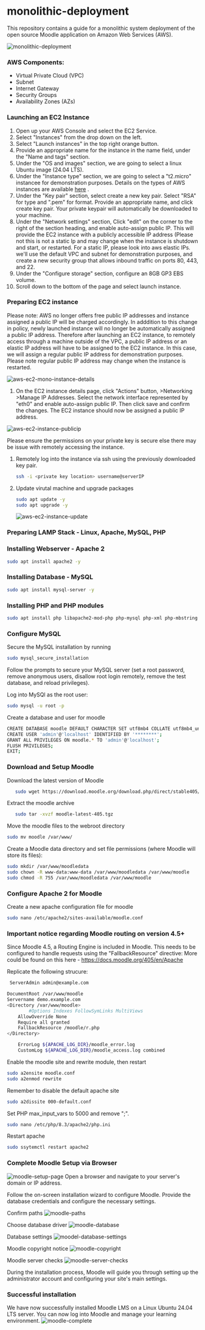 # monolithic-deployment
This repository contains a guide for a monolithic system deployment of the open source Moodle application on Amazon Web Services (AWS).

![monolithic-deployment](https://github.com/user-attachments/assets/d3442da2-f39a-4978-b5f0-7cf16a8f32ea)

### AWS Components:
- Virtual Private Cloud (VPC)
- Subnet
- Internet Gateway
- Security Groups
- Availability Zones (AZs)

### Launching an EC2 Instance
1. Open up your AWS Console and select the EC2 Service.
2. Select "Instances" from the drop down on the left.
3. Select "Launch instances" in the top right orange button.
4. Provide an appropriate name for the instance in the name field, under the "Name and tags" section.
5. Under the "OS and images" section, we are going to select a linux Ubuntu image (24.04 LTS).
6. Under the "Instance type" section, we are going to select a "t2.micro" instancee for demonstration purposes. Details on the types of AWS instances are available [here](https://aws.amazon.com/ec2/instance-types/) .
7. Under the "Key pair" section, select create a new key pair. Select "RSA" for type and ".pem" for format. Provide an appropriate name, and click create key pair. Your private keypair will automatically be downloaded to your machine.
8. Under the "Network settings" section, Click "edit" on the corner to the right of the section heading, and enable auto-assign public IP. This will provide the EC2 instance with a publicly accessible IP address (Please not this is not a static Ip and may change when the instance is shutdown and start, or restarted. For a static IP, please look into aws elastic IPs. we'll use the default VPC and subnet for demonstration purposes, and create a new security group that allows inbound traffic on ports 80, 443, and 22.
9. Under the "Configure storage" section, configure an 8GB GP3 EBS volume.
10. Scroll down to the bottom of the page and select launch instance.

### Preparing EC2 instance

Please note:
AWS no longer offers free public IP addresses and instance assigned a public IP will be charged accordingly. In adddition to this change in policy, newly launched instance will no longer be automatically assigned a public IP address. Therefore after launching an EC2 instance, to remotely access through a machine outside of the VPC, a public IP address or an elastic IP address will have to be assigned to the EC2 instance. In this case, we will assign a regular public IP address for demonstration purposes. Please note regular public IP address may change when the instance is restarted.

![aws-ec2-mono-instance-details](https://github.com/user-attachments/assets/e275cfb2-4945-42f4-b927-1efc0bdeb00f)

1. On the EC2 instance details page, click "Actions" button, >Networking >Manage IP Addresses. Select the network interface represented by "eth0" and enable auto-assign public IP. Then click save and confirm the changes. The EC2 instance should now be assigned a public IP address.

![aws-ec2-instance-publicip](https://github.com/user-attachments/assets/77204e88-1925-4049-8f33-4b7b7bde1cb3)

Please ensure the permissions on your private key is secure else there may be issue with remotely accessing the instance.

1. Remotely log into the instance via ssh using the previously downloaded key pair.
   ```bash
   ssh -i <private key location> username@serverIP
   ```
2. Update virutal machine and upgrade packages
      ```bash
      sudo apt update -y
      sudo apt upgrade -y
      ```
      ![aws-ec2-instance-update](https://github.com/user-attachments/assets/19fce26a-e460-4e12-b0fd-7edf7dc35731)

### Preparing LAMP Stack - Linux, Apache, MySQL, PHP

### Installing Webserver - Apache 2
   ```bash
   sudo apt install apache2 -y
   ```
### Installing Database - MySQL
   ```bash
   sudo apt install mysql-server -y
   ```
### Installing PHP and PHP modules
   ```bash
   sudo apt install php libapache2-mod-php php-mysql php-xml php-mbstring php-zip php-intl php-gd php-curl php-soap -y
   ```
### Configure MySQL
Secure the MySQL installation by running
   ```bash
   sudo mysql_secure_installation
   ```
Follow the prompts to secure your MySQL server (set a root password, remove anonymous users, disallow root login remotely, remove the test database, and reload privileges).

Log into MySQl as the root user:
   ```bash
   sudo mysql -u root -p
   ```
Create a database and user for moodle
   ```bash
   CREATE DATABASE moodle DEFAULT CHARACTER SET utf8mb4 COLLATE utf8mb4_unicode_ci;
   CREATE USER 'admin'@'localhost' IDENTIFIED BY '********';
   GRANT ALL PRIVILEGES ON moodle.* TO 'admin'@'localhost';
   FLUSH PRIVILEGES;
   EXIT;
   ```
### Download and Setup Moodle
Download the latest version of Moodle
```bash
   sudo wget https://download.moodle.org/download.php/direct/stable405/moodle-latest-405.tgz
```

Extract the moodle archive
```bash
   sudo tar -xvzf moodle-latest-405.tgz
```

Move the moodle files to the webroot directory
```bash
sudo mv moodle /var/www/
```

Create a Moodle data directory and set file permissions (where Moodle will store its files):
```bash
sudo mkdir /var/www/moodledata
sudo chown -R www-data:www-data /var/www/moodledata /var/www/moodle
sudo chmod -R 755 /var/www/moodledata /var/www/moodle
```

### Configure Apache 2 for Moodle
Create a new apache configuration file for moodle
```bash
sudo nano /etc/apache2/sites-available/moodle.conf
```

### Important notice regarding Moodle routing on version 4.5+
Since Moodle 4.5, a Routing Engine is included in Moodle. This needs to be configured to handle requests using the "FallbackResource" directive:
More could be found on this here - https://docs.moodle.org/405/en/Apache

Replicate the following strucure:
```bash
 ServerAdmin admin@example.com

DocumentRoot /var/www/moodle
Servername demo.example.com
<Directory /var/www/moodle>
        #Options Indexes FollowSymLinks MultiViews
    AllowOverride None
    Require all granted
    FallbackResource /moodle/r.php
</Directory>

    ErrorLog ${APACHE_LOG_DIR}/moodle_error.log
    CustomLog ${APACHE_LOG_DIR}/moodle_access.log combined

```

Enable the moodle site and rewrite module, then restart
```bash
sudo a2ensite moodle.conf
sudo a2enmod rewrite
```

Remember to disable the default apache site
```bash
sudo a2dissite 000-default.conf
```
Set PHP max_input_vars to 5000 and remove ";".
```bash
sudo nano /etc/php/8.3/apache2/php.ini
```

Restart apache
```bash
sudo ssytemctl restart apache2
```
### Complete Moodle Setup via Browser
![moodle-setup-page](https://github.com/user-attachments/assets/434be730-baf7-4c3c-ac47-c64ded2cdac1)
Open a browser and navigate to your server's domain or IP address.

Follow the on-screen installation wizard to configure Moodle. Provide the database credentials and configure the necessary settings.

Confirm paths
![moodle-paths](https://github.com/user-attachments/assets/374ef2e4-5130-4a34-961f-de7f765580d9)

Choose database driver
![moodle-database](https://github.com/user-attachments/assets/47f758eb-2a18-4b86-a0e8-ac785548701b)

Database settings
![moodel-database-settings](https://github.com/user-attachments/assets/3f74a58a-da17-4ecd-8c64-1e5705f32764)

Moodle copyright notice
![moodle-copyright](https://github.com/user-attachments/assets/7df0c049-cd22-450b-b744-a99b035ab517)

Moodle server checks
![moodle-server-checks](https://github.com/user-attachments/assets/112dd500-1646-4a4d-a8c3-1d29ea70b3ae)


During the installation process, Moodle will guide you through setting up the administrator account and configuring your site's main settings.

### Successful installation
We have now successfully installed Moodle LMS on a Linux Ubuntu 24.04 LTS server. You can now log into Moodle and manage your learning environment.
![moodle-complete](https://github.com/user-attachments/assets/6ef3161a-5390-4220-937d-44332dbdcff0)






